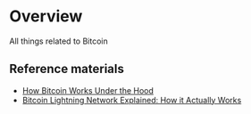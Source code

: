 # Overview

All things related to Bitcoin

## Reference materials

* [How Bitcoin Works Under the Hood](https://www.youtube.com/watch?v=Lx9zgZCMqXE)
* [Bitcoin Lightning Network Explained: How it Actually Works](https://www.youtube.com/watch?v=yKdK-7AtAMQ)